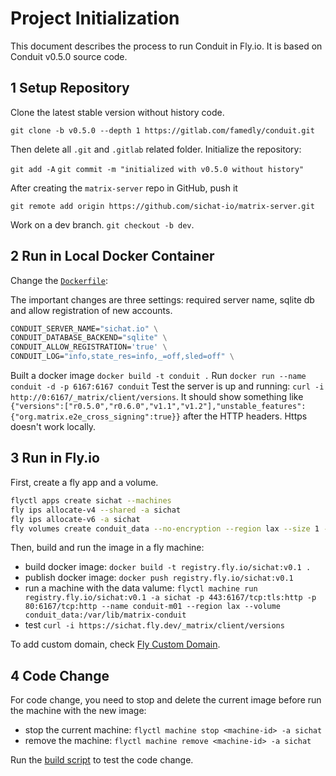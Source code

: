 # Project Initialization

This document describes the process to run Conduit in Fly.io. It is based on Conduit v0.5.0 source code.

## 1 Setup Repository

Clone the latest stable version without history code.

`git clone -b v0.5.0 --depth 1 https://gitlab.com/famedly/conduit.git`

Then delete all `.git` and `.gitlab` related folder. Initialize the repository:

`git add -A`
`git commit -m "initialized with v0.5.0 without history"`

After creating the `matrix-server` repo in GitHub, push it

`git remote add origin https://github.com/sichat-io/matrix-server.git`

Work on a dev branch.
`git checkout -b dev`.

## 2 Run in Local Docker Container

Change the [`Dockerfile`](../Dockerfile):

The important changes are three settings: required server name, sqlite db and allow registration of new accounts.

```dockerfile
CONDUIT_SERVER_NAME="sichat.io" \
CONDUIT_DATABASE_BACKEND="sqlite" \
CONDUIT_ALLOW_REGISTRATION='true' \
CONDUIT_LOG="info,state_res=info,_=off,sled=off" \
```

Built a docker image `docker build -t conduit .`
Run `docker run --name conduit -d -p 6167:6167 conduit`
Test the server is up and running: `curl -i http://0:6167/_matrix/client/versions`. It should show something like `{"versions":["r0.5.0","r0.6.0","v1.1","v1.2"],"unstable_features":{"org.matrix.e2e_cross_signing":true}}` after the HTTP headers. Https doesn't work locally.

## 3 Run in Fly.io

First, create a fly app and a volume.

```sh
flyctl apps create sichat --machines
fly ips allocate-v4 --shared -a sichat
fly ips allocate-v6 -a sichat
fly volumes create conduit_data --no-encryption --region lax --size 1 -a sichat
```

Then, build and run the image in a fly machine:

- build docker image: `docker build -t registry.fly.io/sichat:v0.1 .`
- publish docker image: `docker push registry.fly.io/sichat:v0.1`
- run a machine with the data valume: `flyctl machine run registry.fly.io/sichat:v0.1 -a sichat -p 443:6167/tcp:tls:http -p 80:6167/tcp:http --name conduit-m01 --region lax --volume conduit_data:/var/lib/matrix-conduit`
- test `curl -i https://sichat.fly.dev/_matrix/client/versions`

To add custom domain, check [Fly Custom Domain](https://fly.io/docs/app-guides/custom-domains-with-fly/).

## 4 Code Change

For code change, you need to stop and delete the current image before run the machine with the new image:

- stop the current machine: `flyctl machine stop <machine-id> -a sichat`
- remove the machine: `flyctl machine remove <machine-id> -a sichat`

Run the [build script](../build.sh) to test the code change.
